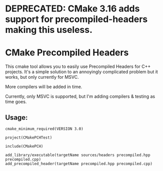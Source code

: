 # DEPRECATED: CMake 3.16 adds support for precompiled-headers making this useless.

# CMake Precompiled Headers

This cmake tool allows you to easily use Precompiled Headers for C++ projects. It's a simple solution to an annoyingly complicated problem
but it works, but only currently for MSVC.

More compilers will be added in time.

Currently, only MSVC is supported, but I'm adding compilers & testing as time goes.

## Usage:
```
cmake_minimum_required(VERSION 3.0)

project(CMakePCHTest)

include(CMakePCH)

add_library/executable(targetName sources/headers precompiled.hpp precompiled.cpp)
add_precompiled_header(targetName precompiled.hpp precompiled.cpp)
```
